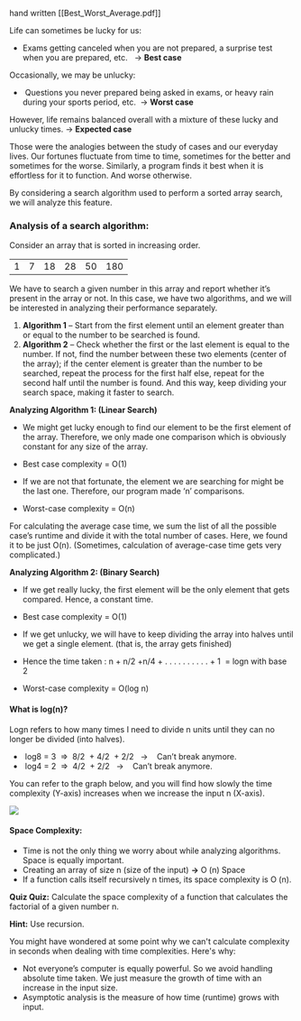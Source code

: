 hand written [[Best_Worst_Average.pdf]]

Life can sometimes be lucky for us:

- Exams getting canceled when you are not prepared, a surprise test when you are prepared, etc.   → **Best case**

Occasionally, we may be unlucky:

-  Questions you never prepared being asked in exams, or heavy rain during your sports period, etc.  → **Worst case**

However, life remains balanced overall with a mixture of these lucky and unlucky times. → **Expected case**

Those were the analogies between the study of cases and our everyday lives. Our fortunes fluctuate from time to time, sometimes for the better and sometimes for the worse. Similarly, a program finds it best when it is effortless for it to function. And worse otherwise.

By considering a search algorithm used to perform a sorted array search, we will analyze this feature.

### Analysis of a search algorithm:

Consider an array that is sorted in increasing order.

|   |   |   |   |   |   |
|---|---|---|---|---|---|
|1|7|18|28|50|180|

We have to search a given number in this array and report whether it’s present in the array or not. In this case, we have two algorithms, and we will be interested in analyzing their performance separately. 

1. **Algorithm 1** – Start from the first element until an element greater than or equal to the number to be searched is found.
2. **Algorithm 2** – Check whether the first or the last element is equal to the number. If not, find the number between these two elements (center of the array); if the center element is greater than the number to be searched, repeat the process for the first half else, repeat for the second half until the number is found. And this way, keep dividing your search space, making it faster to search.

**Analyzing Algorithm 1: (Linear Search)**

- We might get lucky enough to find our element to be the first element of the array. Therefore, we only made one comparison which is obviously constant for any size of the array.

- Best case complexity = O(1)

- If we are not that fortunate, the element we are searching for might be the last one. Therefore, our program made ‘n’ comparisons. 

- Worst-case complexity = O(n)

For calculating the average case time, we sum the list of all the possible case’s runtime and divide it with the total number of cases. Here, we found it to be just O(n). (Sometimes, calculation of average-case time gets very complicated.)

**Analyzing Algorithm 2: (Binary Search)**

- If we get really lucky, the first element will be the only element that gets compared. Hence, a constant time.

- Best case complexity = O(1)

- If we get unlucky, we will have to keep dividing the array into halves until we get a single element. (that is, the array gets finished)
- Hence the time taken : n + n/2 +n/4 + . . . . . . . . . . + 1  = logn with base 2 

- Worst-case complexity = O(log n)

#### **What is log(n)?**

Logn refers to how many times I need to divide n units until they can no longer be divided (into halves).

-  log8 = 3  ⇒  8/2  + 4/2  + 2/2   →    Can’t break anymore.
-  log4 = 2  ⇒  4/2  + 2/2   →    Can’t break anymore.

You can refer to the graph below, and you will find how slowly the time complexity (Y-axis) increases when we increase the input n (X-axis).

![](https://cwh-full-next-space.fra1.digitaloceanspaces.com/videos/data-structures-and-algorithms-in-hindi-4/Image_1.webp)

#### Space Complexity:

- Time is not the only thing we worry about while analyzing algorithms. Space is equally important.
- Creating an array of size n (size of the input) **→** O (n) Space
- If a function calls itself recursively n times, its space complexity is O (n).

**Quiz Quiz:** Calculate the space complexity of a function that calculates the factorial of a given number n.

**Hint:** Use recursion.

You might have wondered at some point why we can't calculate complexity in seconds when dealing with time complexities. Here's why:  

- Not everyone’s computer is equally powerful. So we avoid handling absolute time taken. We just measure the growth of time with an increase in the input size.
- Asymptotic analysis is the measure of how time (runtime) grows with input.